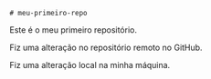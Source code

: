 	# meu-primeiro-repo
Este é o meu primeiro repositório.

Fiz uma alteração no repositório remoto no GitHub.

Fiz uma alteração local na minha máquina.
